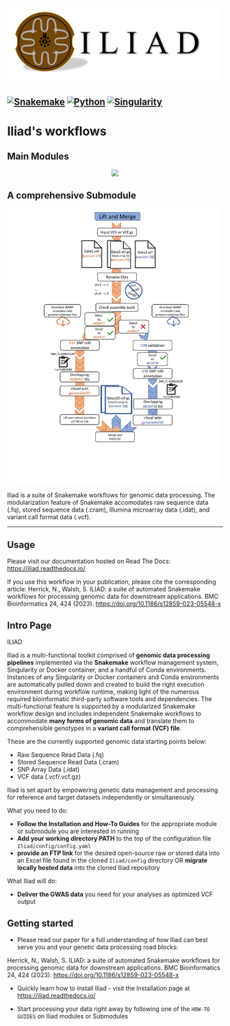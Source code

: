 <snippet>
  <content>

<p align="center">
  <img width="496"  src="docs/readme-img/ILIAD-logo.png" alt="Iliad logo">
</p>


[![Snakemake](https://img.shields.io/badge/snakemake-≥6.3.0-green.svg)](https://snakemake.github.io)
[![Python](https://img.shields.io/badge/python-≥3.8.0-brightgreen.svg)](https://python.org)
[![Singularity](https://img.shields.io/badge/Singularity-≥3.6.4-blue.svg)](https://docs.sylabs.io/guides/3.6/user-guide/introduction.html)
---------

# Iliad's workflows

## Main Modules
<p align="center">
  <img width="496"  src="https://github.com/ncherric/Iliad/blob/main/docs/readme-img/Iliad-Figure1-forReadTheDocs.png?raw=true">
</p>

## A comprehensive Submodule
<p align="center">
  <img width="496"  src="https://github.com/ncherric/Iliad/blob/main/docs/readme-img/Iliad-Figure2-forReadTheDocs.png?raw=true">
</p>


Iliad is a suite of Snakemake workflows for genomic data processing. The modularization feature of Snakemake accomodates raw sequence data (.fq), stored sequence data (.cram), Illumina microarray data (.idat), and variant call format data (.vcf).

---------
## Usage

Please visit our documentation hosted on Read The Docs: https://iliad.readthedocs.io/

If you use this workflow in your publication, please cite the corresponding article:
Herrick, N., Walsh, S. ILIAD: a suite of automated Snakemake workflows for processing genomic data for downstream applications. BMC Bioinformatics 24, 424 (2023). https://doi.org/10.1186/s12859-023-05548-x

## Intro Page

ILIAD 

Iliad is a multi-functional toolkit comprised of **genomic data processing pipelines** implemented via the **Snakemake** workflow management system, Singularity or Docker container, 
and a handful of Conda environments.
Instances of any Singularity or Docker containers and Conda environments are automatically pulled down and 
created to build the right execution environment during workflow runtime, making light of the numerous required bioinformatic third-party software tools and dependencies.
The multi-functional feature is supported by a modularized Snakemake workflow design and includes independent Snakemake workflows to accommodate 
**many forms of genomic data** and translate them to comprehensible genotypes in a **variant call format (VCF) file**.

These are the currently supported genomic data starting points below:

* Raw Sequence Read Data (.fq)
* Stored Sequence Read Data (.cram)
* SNP Array Data (.idat)
* VCF data (.vcf/.vcf.gz)

Iliad is set apart by empowering genetic data management and processing for reference and target datasets independently or simultaneously.

What you need to do:

* **Follow the Installation and How-To Guides** for the appropriate module or submodule you are interested in running
* **Add your working directory PATH** to the top of the configuration file ``Iliad/config/config.yaml``
* **provide an FTP link** for the desired open-source raw or stored data into an Excel file found in the cloned ``Iliad/config`` directory OR **migrate locally hosted data** into the cloned Iliad repository

What Iliad will do:

* **Deliver the GWAS data** you need for your analyses as optimized VCF output

## Getting started

* Please read our paper for a full understanding of how Iliad can best serve you and your genetic data processing road blocks:

Herrick, N., Walsh, S. ILIAD: a suite of automated Snakemake workflows for processing genomic data for downstream applications. BMC Bioinformatics 24, 424 (2023). https://doi.org/10.1186/s12859-023-05548-x

* Quickly learn how to install Iliad - visit the Installation page at  https://iliad.readthedocs.io/

* Start processing your data right away by following one of the `HOW-TO GUIDES` on Iliad modules or Submodules

